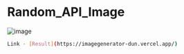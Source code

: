 # Random_API_Image
![image](https://github.com/user-attachments/assets/a833d171-510e-4991-8e1b-55d59b01f970)
```sh
Link - [Result](https://imagegenerator-dun.vercel.app/)
```
